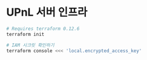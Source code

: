 UPnL 서버 인프라
========

```bash
# Requires terraform 0.12.6
terraform init

# IAM 시크릿 확인하기
terraform console <<< 'local.encrypted_access_key'
```
